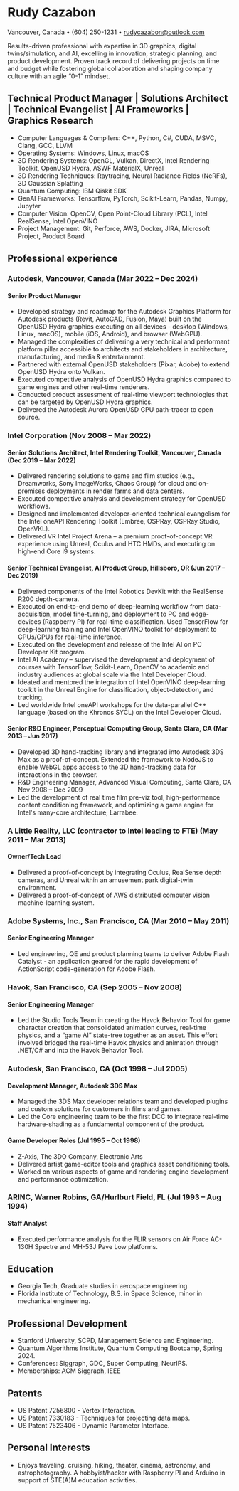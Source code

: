 # Rudy Cazabon

Vancouver, Canada • (604) 250-1231 • rudycazabon@outlook.com

Results-driven professional with expertise in 3D graphics, digital twins/simulation, and AI, excelling in innovation, strategic planning, and product development. Proven track record of delivering projects on time and budget while fostering global collaboration and shaping company culture with an agile “0-1” mindset.

## Technical Product Manager | Solutions Architect | Technical Evangelist | AI Frameworks | Graphics Research

- Computer Languages & Compilers: C++, Python, C#, CUDA, MSVC, Clang, GCC, LLVM
- Operating Systems: Windows, Linux, macOS
- 3D Rendering Systems: OpenGL, Vulkan, DirectX, Intel Rendering Toolkit, OpenUSD Hydra, ASWF MaterialX, Unreal
- 3D Rendering Techniques: Raytracing, Neural Radiance Fields (NeRFs), 3D Gaussian Splatting
- Quantum Computing: IBM Qiskit SDK
- GenAI Frameworks: Tensorflow, PyTorch, Scikit-Learn, Pandas, Numpy, Jupyter
- Computer Vision: OpenCV, Open Point-Cloud Library (PCL), Intel RealSense, Intel OpenVINO
- Project Management: Git, Perforce, AWS, Docker, JIRA, Microsoft Project, Product Board
 
## Professional experience
 
### Autodesk, Vancouver, Canada (Mar 2022 – Dec 2024)
#### Senior Product Manager
 
- Developed strategy and roadmap for the Autodesk Graphics Platform for Autodesk products (Revit, AutoCAD, Fusion, Maya) built on the OpenUSD Hydra graphics executing on all devices - desktop (Windows, Linux, macOS), mobile (iOS, Android), and browser (WebGPU).
- Managed the complexities of delivering a very technical and performant platform pillar accessible to architects and stakeholders in architecture, manufacturing, and media & entertainment.
- Partnered with external OpenUSD stakeholders (Pixar, Adobe) to extend OpenUSD Hydra onto Vulkan.
- Executed competitive analysis of OpenUSD Hydra graphics compared to game engines and other real-time renderers.
- Conducted product assessment of real-time viewport technologies that can be targeted by OpenUSD Hydra graphics.
- Delivered the Autodesk Aurora OpenUSD GPU path-tracer to open source.
 
### Intel Corporation (Nov 2008 – Mar 2022)
#### Senior Solutions Architect, Intel Rendering Toolkit, Vancouver, Canada (Dec 2019 – Mar 2022)
 
- Delivered rendering solutions to game and film studios (e.g., Dreamworks, Sony ImageWorks, Chaos Group) for cloud and on-premises deployments in render farms and data centers.
- Executed competitive analysis and development strategy for OpenUSD workflows.
- Designed and implemented developer-oriented technical evangelism for the Intel oneAPI Rendering Toolkit (Embree, OSPRay, OSPRay Studio, OpenVKL).
- Delivered VR Intel Project Arena – a premium proof-of-concept VR experience using Unreal, Oculus and HTC HMDs, and executing on high-end Core i9 systems.
 
#### Senior Technical Evangelist, AI Product Group, Hillsboro, OR (Jun 2017 – Dec 2019)
 
- Delivered components of the Intel Robotics DevKit with the RealSense R200 depth-camera.
- Executed on end-to-end demo of deep-learning workflow from data-acquisition, model fine-turning, and deployment to PC and edge-devices (Raspberry PI) for real-time classification. Used TensorFlow for deep-learning training and Intel OpenVINO toolkit for deployment to CPUs/GPUs for real-time inference.
- Executed on the development and release of the Intel AI on PC Developer Kit program.
- Intel AI Academy – supervised the development and deployment of courses with TensorFlow, Scikit-Learn, OpenCV to academic and industry audiences at global scale via the Intel Developer Cloud.
- Ideated and mentored the integration of Intel OpenVINO deep-learning toolkit in the Unreal Engine for classification, object-detection, and tracking.
- Led worldwide Intel oneAPI workshops for the data-parallel C++ language (based on the Khronos SYCL) on the Intel Developer Cloud.
 
#### Senior R&D Engineer, Perceptual Computing Group, Santa Clara, CA (Mar 2013 – Jun 2017)
 
- Developed 3D hand-tracking library and integrated into Autodesk 3DS Max as a proof-of-concept. Extended the framework to NodeJS to enable WebGL apps access to the 3D hand-tracking data for interactions in the browser.
- R&D Engineering Manager, Advanced Visual Computing, Santa Clara, CA Nov 2008 – Dec 2009
- Led the development of real time film pre-viz tool, high-performance content conditioning framework, and optimizing a game engine for Intel's many-core architecture, Larrabee.

### A Little Reality, LLC (contractor to Intel leading to FTE) (May 2011 – Mar 2013)
#### Owner/Tech Lead
 
- Delivered a proof-of-concept by integrating Oculus, RealSense depth cameras, and Unreal within an amusement park digital-twin environment.
- Delivered a proof-of-concept of AWS distributed computer vision machine-learning system.
 
### Adobe Systems, Inc., San Francisco, CA (Mar 2010 – May 2011)
#### Senior Engineering Manager
 
- Led engineering, QE and product planning teams to deliver Adobe Flash Catalyst - an application geared for the rapid development of ActionScript code-generation for Adobe Flash.
 
### Havok, San Francisco, CA (Sep 2005 – Nov 2008)
#### Senior Engineering Manager
 
- Led the Studio Tools Team in creating the Havok Behavior Tool for game character creation that consolidated animation curves, real-time physics, and a “game AI” state-tree together as an asset. This effort involved bridged the real-time Havok physics and animation through .NET/C# and into the Havok Behavior Tool.
 
### Autodesk, San Francisco, CA (Oct 1998 – Jul 2005) 
#### Development Manager, Autodesk 3DS Max
 
- Managed the 3DS Max developer relations team and developed plugins and custom solutions for customers in films and games.
- Led the Core engineering team to be the first DCC to integrate real-time hardware-shading as a fundamental component of the product.
 
#### Game Developer Roles (Jul 1995 – Oct 1998)
 
- Z-Axis, The 3DO Company, Electronic Arts
- Delivered artist game-editor tools and graphics asset conditioning tools.
- Worked on various aspects of game and rendering engine development and performance optimization.
 
### ARINC, Warner Robins, GA/Hurlburt Field, FL (Jul 1993 – Aug 1994)
#### Staff Analyst
 
- Executed performance analysis for the FLIR sensors on Air Force AC-130H Spectre and MH-53J Pave Low platforms.
 
## Education
 
- Georgia Tech, Graduate studies in aerospace engineering.
- Florida Institute of Technology, B.S. in Space Science, minor in mechanical engineering.
 
## Professional Development
 
- Stanford University, SCPD, Management Science and Engineering.
- Quantum Algorithms Institute, Quantum Computing Bootcamp, Spring 2024.
- Conferences: Siggraph, GDC, Super Computing, NeurIPS.
- Memberships: ACM Siggraph, IEEE
 
## Patents
 
- US Patent 7256800 - Vertex Interaction.
- US Patent 7330183 - Techniques for projecting data maps.
- US Patent 7523406 - Dynamic Parameter Interface.
 
## Personal Interests
 
- Enjoys traveling, cruising, hiking, theater, cinema, astronomy, and astrophotography. A hobbyist/hacker with Raspberry PI and Arduino in support of STE(A)M education activities.
